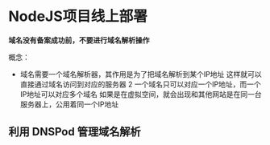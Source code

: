 # NodeJS项目线上部署

**域名没有备案成功前，不要进行域名解析操作**

概念：
* 域名需要一个域名解析器，其作用是为了把域名解析到某个IP地址
      这样就可以直接通过域名访问到对应的服务器
2 一个域名只可以对应一个IP地址，而一个IP地址可以对应多个域名
      如果是在虚拟空间，就会出现和其他网站是在同一台服务器上，公用着同一个IP地址

## 利用 DNSPod 管理域名解析

